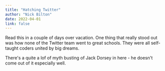 ```yaml
---
title: "Hatching Twitter"
author: "Nick Bilton"
date: 2022-04-01
link: false
---
```


Read this in a couple of days over vacation. One thing that really stood out was how none of the Twitter team went to great schools. They were all self-taught coders united by big dreams.

There's a quite a lof of myth busting of Jack Dorsey in here - he doesn't come out of it especially well.
